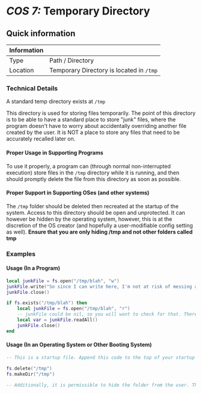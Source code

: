 # *COS 7:* Temporary Directory

## Quick information
| Information |                                                                 |
| ----------- | --------------------------------------------------------------- |
| Type        | Path / Directory                                                |
| Location    | Temporary Directory is located in `/tmp`                        |

### Technical Details
A standard temp directory exists at `/tmp`

This directory is used for storing files temporarily. The point of this directory is to be able to have a standard place to store "junk" files, where the program doesn't have to worry about accidentally overriding another file created by the user. It is NOT a place to store any files that need to be accurately recalled later on.

#### Proper Usage in Supporting Programs

To use it properly, a program can (through normal non-interrupted execution) store files in the `/tmp` directory while it is running, and then should promptly delete the file from this directory as soon as possible.

#### Proper Support in Supporting OSes (and other systems)

The `/tmp` folder should be deleted then recreated at the startup of the system. Access to this directory should be open and unprotected. It can however be hidden by the operating system, however, this is at the discretion of the OS creator (and hopefully a user-modifiable config setting as well). **Ensure that you are only hiding /tmp and not other folders called tmp**

### Examples

#### Usage (In a Program)
```Lua
local junkFile = fs.open("/tmp/blah", "w")
junkFile.write("So since I can write here, I'm not at risk of messing a user's stuff up.")
junkFile.close()

if fs.exists("/tmp/blah") then
	local junkFile = fs.open("/tmp/blah", "r")
	-- junkFile could be nil, so you will want to check for that. There is no guarentee the file still exists - the temp directory is not persistent.
    local var = junkFile.readAll()
    junkFile.close()
end
```

#### Usage (In an Operating System or Other Booting System)
```Lua
-- This is a startup file. Append this code to the top of your startup file (or close to it) to adhere to the standard.

fs.delete("/tmp")
fs.makeDir("/tmp")

-- Additionally, it is permissible to hide the folder from the user. The tmp directory might not need to be seen on every OS depending on your target userbase. PLEASE ENSURE YOU ARE ONLY HIDING "/tmp" AND NOT OTHER FOLDERS CALLED "tmp" IF YOU ARE LOOKING TO ONLY FOLLOW THIS STANDARD. This standard doesn't cover program-specific temp folders.
```

